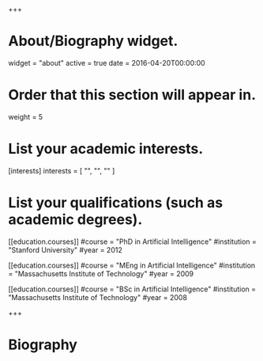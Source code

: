 +++
# About/Biography widget.
widget = "about"
active = true
date = 2016-04-20T00:00:00

# Order that this section will appear in.
weight = 5

# List your academic interests.
[interests]
  interests = [
    "",
    "",
    ""
  ]

# List your qualifications (such as academic degrees).
[[education.courses]]
  #course = "PhD in Artificial Intelligence"
  #institution = "Stanford University"
  #year = 2012

[[education.courses]]
  #course = "MEng in Artificial Intelligence"
  #institution = "Massachusetts Institute of Technology"
  #year = 2009

[[education.courses]]
  #course = "BSc in Artificial Intelligence"
  #institution = "Massachusetts Institute of Technology"
  #year = 2008
 
+++

# Biography

